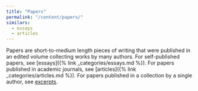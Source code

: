 ```yaml
---
title: "Papers"
permalink: "/content/papers/"
similars:
  - essays
  - articles
---
```


Papers are short-to-medium length pieces of writing that were published in an edited volume collecting works by many authors. For self-published papers, see [essays]({% link _categories/essays.md %}). For papers published in academic journals, see [articles]({% link _categories/articles.md %}). For papers published in a collection by a single author, see [excerpts](/content/excerpts).
